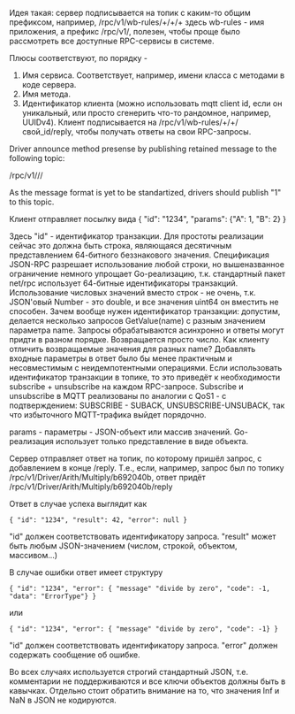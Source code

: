 
Идея такая: сервер подписывается на топик с каким-то общим префиксом, например, /rpc/v1/wb-rules/+/+/+
здесь wb-rules - имя приложения,
а префикс /rpc/v1/, полезен, чтобы проще было рассмотреть все доступные RPC-сервисы в системе.

Плюсы соответствуют, по порядку -
1. Имя сервиса. Соответствует, например, имени класса с методами в коде сервера.
2. Имя метода.
3. Идентификатор клиента (можно использовать mqtt client id, если он уникальный, или просто сгенерить что-то рандомное, например, UUIDv4). Клиент подписывается на /rpc/v1/wb-rules/+/+/свой_id/reply, чтобы получать ответы на свои RPC-запросы.


Driver announce method presense by publishing retained message to the following topic:

/rpc/v1/<driver>/<service>/<method>

As the message format is yet to be standartized, drivers should publish "1" to this topic.


Клиент отправляет посылку вида
{
  "id": "1234",
  "params": {"A": 1, "B": 2}
}

Здесь "id" - идентификатор транзакции. Для простоты реализации сейчас это должна быть строка, являющаяся десятичным представлением 64-битного беззнакового значения. Спецификация JSON-RPC разрешает использование любой строки, но вышеназванное ограничение немного упрощает Go-реализацию, т.к. стандартный пакет net/rpc использует 64-битные идентификаторы транзакций. Использование числовых значений вместо строк - не очень, т.к. JSON'овый Number - это double, и все значения uint64 он вместить не способен.
Зачем вообще нужен идентификатор транзакции: допустим, делается несколько запросов GetValue(name) с разным значением параметра name. Запросы обрабатываются асинхронно и ответы могут придти в разном порядке. Возвращается просто число. Как клиенту отличить возвращаемые значения для разных name? Добавлять входные параметры в ответ было бы менее практичным и несовместимым с неидемпотентными операциями.
Если использовать идентификатор транзакции в топике, то это приведёт к необходимости subscribe + unsubscribe на каждом RPC-запросе. Subscribe и unsubscribe в MQTT реализованы по аналогии с QoS1 - с подтверждением: SUBSCRIBE - SUBACK, UNSUBSCRIBE-UNSUBACK, так что избыточного MQTT-трафика  выйдет порядочно.

params - параметры - JSON-объект или массив значений. Go-реализация использует только представление в виде объекта.

Сервер отправляет ответ на топик, по которому пришёл запрос, с добавлением в конце /reply. Т.е., если, например, запрос был по топику
/rpc/v1/Driver/Arith/Multiply/b692040b, ответ придёт /rpc/v1/Driver/Arith/Multiply/b692040b/reply

Ответ в случае успеха выглядит как
```
{ "id": "1234", "result": 42, "error": null }
```
"id" должен соответствовать идентификатору запроса.
"result" может быть любым JSON-значением (числом, строкой, объектом, массивом...)

В случае ошибки ответ имеет структуру
```
{ "id": "1234", "error": { "message" "divide by zero", "code": -1, "data": "ErrorType"} }
```
или
```
{ "id": "1234", "error": { "message" "divide by zero", "code": -1} }
```

"id" должен соответствовать идентификатору запроса.
"error" должен содержать сообщение об ошибке.

Во всех случаях используется строгий стандартный JSON, т.е. комментарии не поддерживаются и все ключи объектов должны быть в кавычках. Отдельно стоит обратить внимание на то, что значения Inf и NaN в JSON не кодируются.
